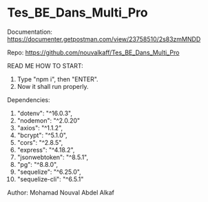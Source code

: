 # Tes_BE_Dans_Multi_Pro

Documentation: https://documenter.getpostman.com/view/23758510/2s83zmMNDD

Repo: https://github.com/nouvalkaff/Tes_BE_Dans_Multi_Pro

READ ME
HOW TO START:

1. Type "npm i", then "ENTER".
2. Now it shall run properly.

Dependencies:

1. "dotenv": "^16.0.3",
2. "nodemon": "^2.0.20"
3. "axios": "^1.1.2",
4. "bcrypt": "^5.1.0",
5. "cors": "^2.8.5",
6. "express": "^4.18.2",
7. "jsonwebtoken": "^8.5.1",
8. "pg": "^8.8.0",
9. "sequelize": "^6.25.0",
10. "sequelize-cli": "^6.5.1"

Author: Mohamad Nouval Abdel Alkaf
